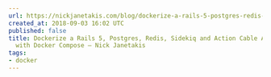 ```yaml
---
url: https://nickjanetakis.com/blog/dockerize-a-rails-5-postgres-redis-sidekiq-action-cable-app-with-docker-compose
created_at: 2018-09-03 16:02 UTC
published: false
title: Dockerize a Rails 5, Postgres, Redis, Sidekiq and Action Cable Application
  with Docker Compose — Nick Janetakis
tags:
- docker
---
```



